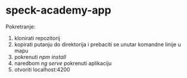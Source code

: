 # speck-academy-app

Pokretranje: 
  1. klonirati repozitorij
  2. kopirati putanju do direktorija i prebaciti se unutar komandne linije u mapu
  3. pokrenuti *npm install*
  4. naredbom *ng serve* pokrenuti aplikaciju
  5. otvoriti localhost:4200 
